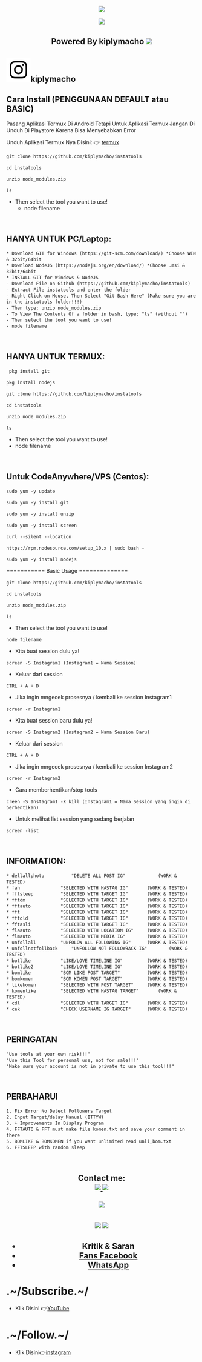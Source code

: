 <p align="center">
<img src="https://readme-typing-svg.herokuapp.com?color=%2336BCF7&center=true&vCenter=true&lines=Channel+YouTube+@km7ujuh" />
</p>

<p align="center">
<img src="https://readme-typing-svg.herokuapp.com?color=%2336BCF7&center=true&vCenter=true&lines=K+I+P+L+Y+M+A+C+H+O" />
</p>

<h2 align="center">
Powered By kiplymacho
<img src="https://img.shields.io/badge/Version-1.0.0-blue.svg"></h2>

## ![Image](Instagram2016_white-(64px).png)kiplymacho 


## Cara Install (PENGGUNAAN DEFAULT atau BASIC)

Pasang Aplikasi Termux Di Android Tetapi Untuk Aplikasi Termux Jangan Di Unduh Di Playstore Karena Bisa Menyebabkan Error

Unduh Aplikasi Termux Nya Disini:
👉
[termux](https://sfile.mobi/1Pk3b69xugs7)

```
git clone https://github.com/kiplymacho/instatools
```

```
cd instatools
```
```
unzip node_modules.zip
```
```
ls
```
- Then select the tool you want to use!
	* node filename
<br/>

## HANYA UNTUK PC/Laptop:
	* Download GIT for Windows (https://git-scm.com/download/) *Choose WIN & 32bit/64bit
	* Download NodeJS (https://nodejs.org/en/download/) *Choose .msi & 32bit/64bit
	* INSTALL GIT for Windows & NodeJS
	- Download File on Github (https://github.com/kiplymacho/instatools)
	- Extract File instatools and enter the folder
	- Right Click on Mouse, Then Select "Git Bash Here" (Make sure you are in the instatools folder!!!)
	- Then type: unzip node_modules.zip
	- To View The Contents Of a folder in bash, type: "ls" (without "")
	- Then select the tool you want to use!
	- node filename
<br/>

## HANYA UNTUK TERMUX:

```
 pkg install git
```
```
pkg install nodejs
```
```
git clone https://github.com/kiplymacho/instatools
```
```
cd instatools
```
```
unzip node_modules.zip
```
```
ls
```

- Then select the tool you want to use!
- node filename
	
<br/>

## Untuk CodeAnywhere/VPS (Centos):
```
sudo yum -y update
```
```
sudo yum -y install git
```
```
sudo yum -y install unzip
```
```
sudo yum -y install screen
```
```
curl --silent --location
```
```
https://rpm.nodesource.com/setup_10.x | sudo bash -
```
```
sudo yum -y install nodejs
```

=========== Basic Usage ==============

```
git clone https://github.com/kiplymacho/instatools
```
```
cd instatools
```
```
unzip node_modules.zip
```
```
ls
```

- Then select the tool you want to use!

```
node filename
```	

- Kita buat session dulu ya!
  
```
screen -S Instagram1 (Instagram1 = Nama Session)
```
	
- Keluar dari session
  
```
CTRL + A + D
```

- Jika ingin mngecek prosesnya / kembali ke session Instagram1
 
```
screen -r Instagram1
```

- Kita buat session baru dulu ya!
 
```
screen -S Instagram2 (Instagram2 = Nama Session Baru)
```
	
- Keluar dari session

```
CTRL + A + D
```
	
- Jika ingin mngecek prosesnya / kembali ke session Instagram2
 
```
screen -r Instagram2
```
	
- Cara memberhentikan/stop tools
	
```
creen -S Instagram1 -X kill (Instagram1 = Nama Session yang ingin di berhentikan)
```
	
- Untuk melihat list session yang sedang berjalan
 
```
screen -list
```

<br/>

## INFORMATION:
	* dellallphoto			"DELETE ALL POST IG"			(WORK & TESTED)
	* fah				"SELECTED WITH HASTAG IG"		(WORK & TESTED)
	* fftsleep			"SELECTED WITH TARGET IG"		(WORK & TESTED)
	* fftdm				"SELECTED WITH TARGET IG"		(WORK & TESTED)
	* fftauto			"SELECTED WITH TARGET IG"		(WORK & TESTED)
	* fft				"SELECTED WITH TARGET IG"		(WORK & TESTED)
	* fftold			"SELECTED WITH TARGET IG"		(WORK & TESTED)
	* fftasli			"SELECTED WITH TARGET IG"		(WORK & TESTED)
	* flaauto			"SELECTED WITH LOCATION IG"		(WORK & TESTED)
	* flmauto			"SELECTED WITH MEDIA IG"		(WORK & TESTED)
	* unfollall			"UNFOLOW ALL FOLLOWING IG"		(WORK & TESTED)
	* unfollnotfollback		"UNFOLLOW NOT FOLLOWBACK IG"	 	(WORK & TESTED)
	* botlike			"LIKE/LOVE TIMELINE IG"			(WORK & TESTED)
	* botlike2			"LIKE/LOVE TIMELINE IG"			(WORK & TESTED)
	* bomlike			"BOM LIKE POST TARGET"			(WORK & TESTED)
	* bomkomen			"BOM KOMEN POST TARGET"			(WORK & TESTED)
	* likekomen			"SELECTED WITH POST TARGET"		(WORK & TESTED)
	* komenlike			"SELECTED WITH HASTAG TARGET"		(WORK & TESTED)
	* cdl				"SELECTED WITH TARGET IG"		(WORK & TESTED)
	* cek				"CHECK USERNAME IG TARGET"		(WORK & TESTED)


<br/>

## PERINGATAN 
	"Use tools at your own risk!!!"
	"Use this Tool for personal use, not for sale!!!"
	"Make sure your account is not in private to use this tool!!!"
<br/>

## PERBAHARUI
    1. Fix Error No Detect Followers Target
    2. Input Target/delay Manual (ITTYW)
    3. + Improvements In Display Program
    4. FFTAUTO & FFT must make file komen.txt and save your comment in there
    5. BOMLIKE & BOMKOMEN if you want unlimited read unli_bom.txt
    6. FFTSLEEP with random sleep 
<br/>

</p>
<div height='45' align="center">
<h2>Contact me: <br>
<a href="https://github.com/kiplymacho"> <img src="https://cdn.jsdelivr.net/npm/simple-icons@3.0.1/icons/github.svg" height='50'> </a>
<a href="https://facebook.com/kiplymachobanjar"> <img src="https://cdn.jsdelivr.net/npm/simple-icons@3.0.1/icons/facebook.svg" height='50'> </a>

<a href="https://paypal.me/kiplymacho"> <img src="https://cdn.trakteer.id/images/embed/trbtn-red-6.png" height='50'> </a>
</h2>
</div>
<h2 align="center">
<img height=150 src="https://github-readme-stats.vercel.app/api/top-langs/?username=kiplymacho&layout=compact&theme=dark">
<img height=150 src="https://github-readme-stats.vercel.app/api?username=kiplymacho&count_private=true&show_icons=true&theme=dark">
<h2 align="center">

- Kritik & Saran 
- [Fans Facebook](https://www.facebook.com/httpcustomkiplymacho/)
- [WhatsApp](https://wa.me/6285751032225)

#  .~/Subscribe.~/
- Klik Disini 👉[YouTube](https://www.youtube.com/@km7ujuh)

#  .~/Follow.~/ 
- Klik Disini👉[instagram](https://instagram.com/kiplymacho)
